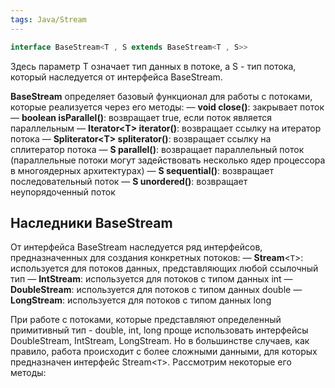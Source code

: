 ```yaml
---
tags: Java/Stream
---
```


```java
interface BaseStream<T , S extends BaseStream<T , S>>
```

Здесь параметр T означает тип данных в потоке, а S - тип потока, который наследуется от интерфейса BaseStream.

**BaseStream** определяет базовый функционал для работы с потоками, которые реализуется через его методы:
— **void close()**: закрывает поток
— **boolean isParallel()**: возвращает true, если поток является параллельным
— **Iterator<Т> iterator()**: возвращает ссылку на итератор потока
— **Spliterator<Т> spliterator()**: возвращает ссылку на сплитератор потока
— **S parallel()**: возвращает параллельный поток (параллельные потоки могут задействовать несколько ядер процессора в многоядерных архитектурах)
— **S sequential()**: возвращает последовательный поток
— **S unordered()**: возвращает неупорядоченный поток

## Наследники BaseStream
От интерфейса BaseStream наследуется ряд интерфейсов, предназначенных для создания конкретных потоков:
— **Stream**<`T`>: используется для потоков данных, представляющих любой ссылочный тип
— **IntStream**: используется для потоков с типом данных int
— **DoubleStream**: используется для потоков с типом данных double
— **LongStream**: используется для потоков с типом данных long

При работе с потоками, которые представляют определенный примитивный тип - double, int, long проще использовать интерфейсы DoubleStream, IntStream, LongStream. Но в большинстве случаев, как правило, работа происходит с более сложными данными, для которых предназначен интерфейс Stream<`T`>. Рассмотрим некоторые его методы:
